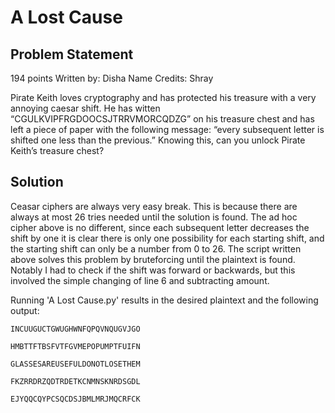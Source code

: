 # A Lost Cause
## Problem Statement
194 points
Written by: Disha Name Credits: Shray

Pirate Keith loves cryptography and has protected his treasure with a very annoying caesar shift. 
He has witten “CGULKVIPFRGDOOCSJTRRVMORCQDZG” on his treasure chest and has left a piece of paper with the following message: 
“every subsequent letter is shifted one less than the previous.” Knowing this, can you unlock Pirate Keith’s treasure chest?

## Solution
Ceasar ciphers are always very easy break. This is because there are always at most 26 tries needed until the solution is found.
The ad hoc cipher above is no different, since each subsequent letter decreases the shift by one it is clear there is only one 
possibility for each starting shift, and the starting shift can only be a number from 0 to 26. The script written above solves
this problem by bruteforcing until the plaintext is found. Notably I had to check if the shift was forward or backwards, but 
this involved the simple changing of line 6 and subtracting amount.

Running 'A Lost Cause.py' results in the desired plaintext and the following output:
```
INCUUGUCTGWUGHWNFQPQVNQUGVJGO

HMBTTFTBSFVTFGVMEPOPUMPTFUIFN

GLASSESAREUSEFULDONOTLOSETHEM

FKZRRDRZQDTRDETKCNMNSKNRDSGDL

EJYQQCQYPCSQCDSJBMLMRJMQCRFCK
```
